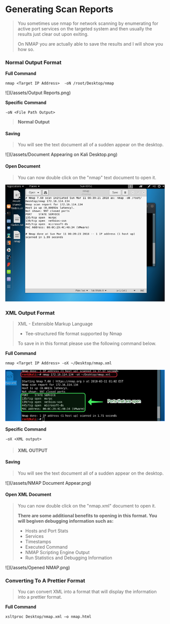 # Generating Scan Reports

> You sometimes use nmap for network scanning by enumerating for active port services on the targeted system and then usually the results just clear out upon exiting.
>
> On NMAP you are actually able to save the results and I will show you how so.

### **Normal Output Format**

**Full Command**

```
nmap <Target IP Address>  -oN /root/Desktop/nmap
```

![](/assets/Output Reports.png)

**Specific Command**

```
-oN <File Path Output>
```

> **Normal Output**

#### Saving

> You will see the text document all of a sudden appear on the desktop.

![](/assets/Document Appearing on Kali Desktop.png)

#### Open Document

> You can now double click on the "nmap" text document to open it.

![](/assets/Text-Document-Opening.png)

### XML Output Format

> XML - Extensible Markup Language
>
> * Tee-structured file format supported by Nmap
>
> To save in in this format please use the following command below.

**Full Command**

```
nmap <Target IP Address> -oX ~/Desktop/nmap.xml
```

![](/assets/Nmap.png)

**Specific Command**

```
-oX <XML output>
```

> #### XML OUTPUT

#### Saving

> You will see the text document all of a sudden appear on the desktop.

![](/assets/NMAP Document Appear.png)

#### Open XML Document

> You can now double click on the "nmap.xml" document to open it.
>
> **There are some additional benefits to opening in this format. You will begiven debugging information such as:**
>
> * Hosts and Port Stats
> * Services
> * Timestamps
> * Executed Command
> * NMAP Scripting Engine Output
> * Run Statistics and Debugging Information

![](/assets/Opened NMAP.png)

### Converting To A Prettier Format

> You can convert XML into a format that will display the information into a prettier format.

**Full Command**

```
xsltproc Desktop/nmap.xml –o nmap.html
```









